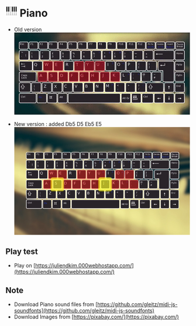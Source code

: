 # ![Icon](.README.md/icon32.png) Piano
* Old version  
![piano](.README.md/piano.gif)

* New version : added Db5 D5 Eb5 E5  
[![Watch the video](.README.md/chop_waltz.png)](.README.md/chop_waltz.mp4)

## Play test

* Play on [https://juliendkim.000webhostapp.com/](https://juliendkim.000webhostapp.com/)

## Note

* Download Piano sound files from [https://github.com/gleitz/midi-js-soundfonts](https://github.com/gleitz/midi-js-soundfonts)
* Download Images from [https://pixabay.com/](https://pixabay.com/)
